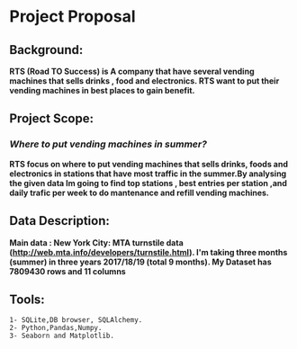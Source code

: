 # Project Proposal

## Background:
**RTS (Road TO Success) is A company that have several vending machines that sells drinks , food and electronics.
RTS want to put their vending machines in best places to gain benefit.**

## Project Scope: 
### ***Where to put vending machines in summer?***
**RTS focus on where to put vending machines that sells drinks, foods and electronics in stations that have most traffic in the summer.By analysing the given data Im going to find top stations , best entries per station ,and daily trafic per week to do mantenance and refill vending machines.**

## Data Description:

**Main data : New York City: MTA turnstile data (http://web.mta.info/developers/turnstile.html).
I'm taking three months (summer) in three years 2017/18/19 (total 9 months).
My Dataset has 7809430 rows and 11 columns**

## Tools:
    1- SQLite,DB browser, SQLAlchemy.
    2- Python,Pandas,Numpy.
    3- Seaborn and Matplotlib.
